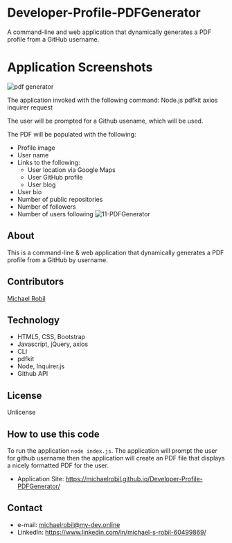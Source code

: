 # Developer-Profile-PDFGenerator
A command-line and web application that dynamically generates a PDF profile from a GitHub username.
# Application Screenshots

![pdf generator](https://user-images.githubusercontent.com/56613553/74095420-f1885080-4ab5-11ea-84d0-8fc7f575839e.jpg)


The application invoked with the following command:
Node.js
pdfkit
axios
inquirer
request

The user will be prompted for a Github usename, which will be used.

The PDF will be populated with the following:

* Profile image
* User name
* Links to the following:
  * User location via Google Maps
  * User GitHub profile
  * User blog
* User bio
* Number of public repositories
* Number of followers
* Number of users following
![11-PDFGenerator](https://user-images.githubusercontent.com/56613553/74095465-fbf71a00-4ab6-11ea-82a9-23199d1bf083.png)

## About
This is a command-line & web application that dynamically generates a PDF profile from a GitHub by username. 

## Contributors
[Michael Robil](https://github.com/michaelrobil)

## Technology
- HTML5, CSS, Bootstrap
- Javascript, jQuery, axios
- CLI
- pdfkit
- Node, Inquirer.js
- Github API

## License
Unlicense

## How to use this code
To run the application ```node index.js```.
The application will prompt the user for github username then the application will create an PDF file that displays a nicely formatted PDF for the user.
- Application Site: https://michaelrobil.github.io/Developer-Profile-PDFGenerator/

## Contact

- e-mail: michaelrobil@my-dev.online
- LinkedIn: https://www.linkedin.com/in/michael-s-robil-60499869/

